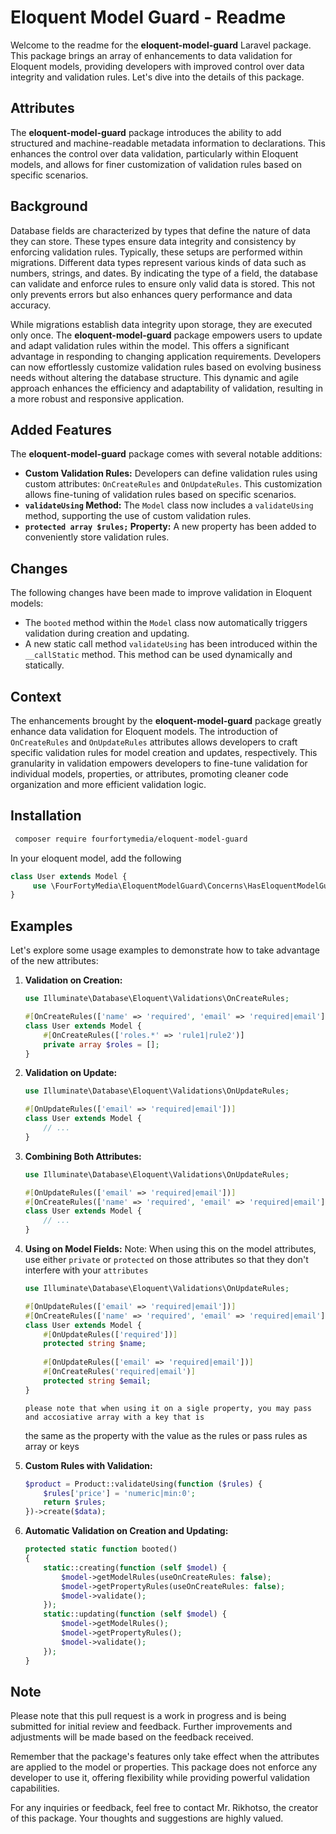 # Eloquent Model Guard - Readme

Welcome to the readme for the **eloquent-model-guard** Laravel package. This package brings an array of enhancements to data validation for Eloquent models, providing developers with improved control over data integrity and validation rules. Let's dive into the details of this package.

## Attributes

The **eloquent-model-guard** package introduces the ability to add structured and machine-readable metadata information to declarations. This enhances the control over data validation, particularly within Eloquent models, and allows for finer customization of validation rules based on specific scenarios.

## Background

Database fields are characterized by types that define the nature of data they can store. These types ensure data integrity and consistency by enforcing validation rules. Typically, these setups are performed within migrations. Different data types represent various kinds of data such as numbers, strings, and dates. By indicating the type of a field, the database can validate and enforce rules to ensure only valid data is stored. This not only prevents errors but also enhances query performance and data accuracy.

While migrations establish data integrity upon storage, they are executed only once. The **eloquent-model-guard** package empowers users to update and adapt validation rules within the model. This offers a significant advantage in responding to changing application requirements. Developers can now effortlessly customize validation rules based on evolving business needs without altering the database structure. This dynamic and agile approach enhances the efficiency and adaptability of validation, resulting in a more robust and responsive application.

## Added Features

The **eloquent-model-guard** package comes with several notable additions:

- **Custom Validation Rules:** Developers can define validation rules using custom attributes: `OnCreateRules` and `OnUpdateRules`. This customization allows fine-tuning of validation rules based on specific scenarios.
- **`validateUsing` Method:** The `Model` class now includes a `validateUsing` method, supporting the use of custom validation rules.
- **`protected array $rules;` Property:** A new property has been added to conveniently store validation rules.

## Changes

The following changes have been made to improve validation in Eloquent models:

- The `booted` method within the `Model` class now automatically triggers validation during creation and updating.
- A new static call method `validateUsing` has been introduced within the `__callStatic` method. This method can be used dynamically and statically.

## Context

The enhancements brought by the **eloquent-model-guard** package greatly enhance data validation for Eloquent models. The introduction of `OnCreateRules` and `OnUpdateRules` attributes allows developers to craft specific validation rules for model creation and updates, respectively. This granularity in validation empowers developers to fine-tune validation for individual models, properties, or attributes, promoting cleaner code organization and more efficient validation logic.

## Installation
```bash
 composer require fourfortymedia/eloquent-model-guard
```
In your eloquent model, add the following
```php
class User extends Model {
     use \FourFortyMedia\EloquentModelGuard\Concerns\HasEloquentModelGuard;
}
```
## Examples

Let's explore some usage examples to demonstrate how to take advantage of the new attributes:

1. **Validation on Creation:**

   ```php
   use Illuminate\Database\Eloquent\Validations\OnCreateRules;

   #[OnCreateRules(['name' => 'required', 'email' => 'required|email'])]
   class User extends Model {
       #[OnCreateRules(['roles.*' => 'rule1|rule2')]
       private array $roles = [];
   }
   ```

2. **Validation on Update:**

   ```php
   use Illuminate\Database\Eloquent\Validations\OnUpdateRules;

   #[OnUpdateRules(['email' => 'required|email'])]
   class User extends Model {
       // ...
   }
   ```

3. **Combining Both Attributes:**

   ```php
   use Illuminate\Database\Eloquent\Validations\OnUpdateRules;

   #[OnUpdateRules(['email' => 'required|email'])]
   #[OnCreateRules(['name' => 'required', 'email' => 'required|email'])]
   class User extends Model {
       // ...
   }
   ```

4. **Using on Model Fields:**
  Note: When using this on the model attributes, use either `private` or `protected` on those attributes so that they don't interfere with your `attributes`

   ```php
   use Illuminate\Database\Eloquent\Validations\OnUpdateRules;

   #[OnUpdateRules(['email' => 'required|email'])]
   #[OnCreateRules(['name' => 'required', 'email' => 'required|email'])]
   class User extends Model {
       #[OnUpdateRules(['required'])]
       protected string $name;
       
       #[OnUpdateRules(['email' => 'required|email'])]
       #[OnCreateRules('required|email')]
       protected string $email;
   }
   ```
       please note that when using it on a sigle property, you may pass and accosiative array with a key that is
   the same as the property with the value as the rules or pass rules as array or keys

5. **Custom Rules with Validation:**

   ```php
   $product = Product::validateUsing(function ($rules) {
       $rules['price'] = 'numeric|min:0';
       return $rules;
   })->create($data);
   ```

6. **Automatic Validation on Creation and Updating:**

   ```php
   protected static function booted()
   {
       static::creating(function (self $model) {
           $model->getModelRules(useOnCreateRules: false);
           $model->getPropertyRules(useOnCreateRules: false);
           $model->validate();
       });
       static::updating(function (self $model) {
           $model->getModelRules();
           $model->getPropertyRules();
           $model->validate();
       });
   }
   ```

## Note

Please note that this pull request is a work in progress and is being submitted for initial review and feedback. Further improvements and adjustments will be made based on the feedback received.

Remember that the package's features only take effect when the attributes are applied to the model or properties. This package does not enforce any developer to use it, offering flexibility while providing powerful validation capabilities.

For any inquiries or feedback, feel free to contact Mr. Rikhotso, the creator of this package. Your thoughts and suggestions are highly valued.

